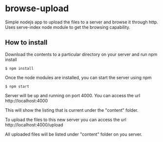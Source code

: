 # browse-upload
Simple nodejs app to upload the files to a server and browse it through http. Uses serve-index node module to get the browsing capability.

## How to install

Download the contents to a particular directory on your server and run npm install

```
$ npm install
```

Once the node modules are installed, you can start the server using npm

```
$ npm start
```

Server will be up and running on port 4000. You can access the url http://localhost:4000

This will show the listing that is current under the "content" folder.

To upload the files to this new server you can access the url http://localhost:4000/upload

All uploaded files will be listed under "content" folder on you server.
